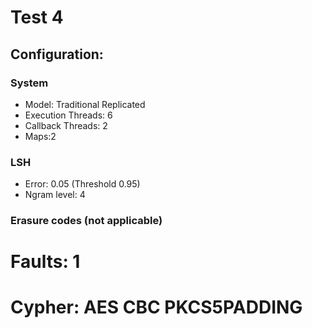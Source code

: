 # Test 4

## Configuration:

### System

* Model: Traditional Replicated
* Execution Threads: 6
* Callback Threads: 2
* Maps:2

### LSH

* Error: 0.05 (Threshold 0.95)
* Ngram level: 4

### Erasure codes (not applicable)
# Faults: 1
# Cypher: AES CBC PKCS5PADDING
